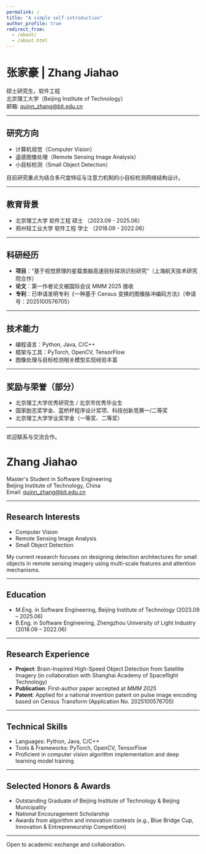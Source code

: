 ```yaml
---
permalink: /
title: "A simple self-introduction"
author_profile: true
redirect_from: 
  - /about/
  - /about.html
---
```


# 张家豪 | Zhang Jiahao

硕士研究生，软件工程  
北京理工大学（Beijing Institute of Technology）  
邮箱: quinn_zhang@bit.edu.cn

---

## 研究方向

- 计算机视觉（Computer Vision）  
- 遥感图像处理（Remote Sensing Image Analysis）  
- 小目标检测（Small Object Detection）  

目前研究重点为结合多尺度特征与注意力机制的小目标检测网络结构设计。

---

## 教育背景

- 北京理工大学 软件工程 硕士 （2023.09 - 2025.06）  
- 郑州轻工业大学 软件工程 学士 （2018.09 - 2022.06）  

---

## 科研经历

- **项目**：“基于视觉原理的星载类脑高速目标探测识别研究”（上海航天技术研究院合作）
- **论文**：第一作者论文被国际会议 MMM 2025 接收
- **专利**：已申请发明专利《一种基于 Census 变换的图像脉冲编码方法》（申请号：2025100576705）

---

## 技术能力

- 编程语言：Python, Java, C/C++  
- 框架与工具：PyTorch, OpenCV, TensorFlow  
- 图像处理与目标检测相关模型实现经验丰富

---

## 奖励与荣誉（部分）

- 北京理工大学优秀研究生 / 北京市优秀毕业生  
- 国家励志奖学金、蓝桥杯程序设计奖项、科技创新竞赛一/二等奖  
- 北京理工大学学业奖学金（一等奖、二等奖）

---

欢迎联系与交流合作。

# Zhang Jiahao

Master's Student in Software Engineering  
Beijing Institute of Technology, China  
Email: quinn_zhang@bit.edu.cn

---

## Research Interests

- Computer Vision  
- Remote Sensing Image Analysis  
- Small Object Detection  

My current research focuses on designing detection architectures for small objects in remote sensing imagery using multi-scale features and attention mechanisms.

---

## Education

- M.Eng. in Software Engineering, Beijing Institute of Technology (2023.09 – 2025.06)  
- B.Eng. in Software Engineering, Zhengzhou University of Light Industry (2018.09 – 2022.06)

---

## Research Experience

- **Project**: Brain-Inspired High-Speed Object Detection from Satellite Imagery (in collaboration with Shanghai Academy of Spaceflight Technology)  
- **Publication**: First-author paper accepted at *MMM 2025*  
- **Patent**: Applied for a national invention patent on pulse image encoding based on Census Transform (Application No. 2025100576705)

---

## Technical Skills

- Languages: Python, Java, C/C++  
- Tools & Frameworks: PyTorch, OpenCV, TensorFlow  
- Proficient in computer vision algorithm implementation and deep learning model training

---

## Selected Honors & Awards

- Outstanding Graduate of Beijing Institute of Technology & Beijing Municipality  
- National Encouragement Scholarship  
- Awards from algorithm and innovation contests (e.g., Blue Bridge Cup, Innovation & Entrepreneurship Competition)  

---

Open to academic exchange and collaboration.